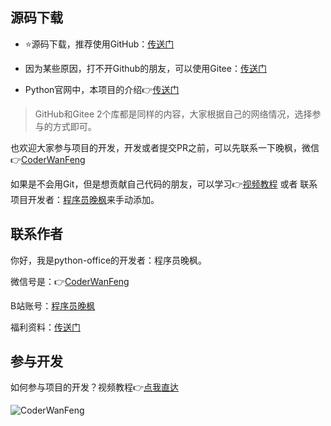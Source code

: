 

## 源码下载

- ⭐源码下载，推荐使用GitHub：[传送门](https://github.com/CoderWanFeng/python-office)

- 因为某些原因，打不开Github的朋友，可以使用Gitee：[传送门](https://gitee.com/CoderWanFeng/python-office)

- Python官网中，本项目的介绍👉[传送门](https://pypi.org/project/python-office/)

> GitHub和Gitee 2个库都是同样的内容，大家根据自己的网络情况，选择参与的方式即可。

也欢迎大家参与项目的开发，开发或者提交PR之前，可以先联系一下晚枫，微信👉[CoderWanFeng](https://mp.weixin.qq.com/s/yFcocJbfS9Hs375NhE8Gbw)

如果是不会用Git，但是想贡献自己代码的朋友，可以学习👉[视频教程](https://www.bilibili.com/video/BV1EP411d7Np/) 或者 联系项目开发者：[程序员晚枫](https://mp.weixin.qq.com/s/yFcocJbfS9Hs375NhE8Gbw)来手动添加。

## 联系作者

你好，我是python-office的开发者：程序员晚枫。

微信号是：👉[CoderWanFeng](https://mp.weixin.qq.com/s/yFcocJbfS9Hs375NhE8Gbw)

B站账号：[程序员晚枫](https://space.bilibili.com/1989702333)

福利资料：[传送门](http://python4office.cn/%E8%B5%84%E6%BA%90%E5%90%88%E9%9B%86-1/)

## 参与开发

如何参与项目的开发？视频教程👉[点我直达](https://www.bilibili.com/video/BV1EP411d7Np)

![CoderWanFeng](https://python-office-1300615378.cos.ap-chongqing.myqcloud.com/qr-code.jpg)